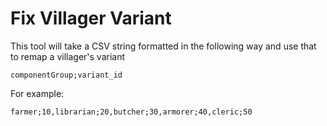 # Fix Villager Variant

This tool will take a CSV string formatted in the following way and use that to remap a villager's variant

`componentGroup;variant_id`

For example:

`farmer;10,librarian;20,butcher;30,armorer;40,cleric;50`